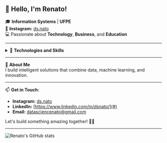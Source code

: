 ## 👋 Hello, I'm Renato!

🎓 **Information Systems** | **UFPE**  
📸 **Instagram:** [ds.nato](https://www.instagram.com/ds.nato)  
💻 Passionate about **Technology**, **Business**, and **Education**

---

<details>
  <summary>🚀 <b>Technologies and Skills</b></summary>
  
- 🐍 **Python**
- 📊 **Data Science**
- 🤖 **Machine Learning**
- 🧠 **Deep Learning**
- 🔍 **Pattern Recognition**
- 🕸️ **Neural Networks**
- 💾 **Big Data**
</details>

---

🌟 **About Me**  
I build intelligent solutions that combine data, machine learning, and innovation.

---

📫 **Get in Touch:**  
- **Instagram:** [ds.nato](https://www.instagram.com/ds.nato)  
- **LinkedIn:** [https://www.linkedin.com/in/dsnato/](#)  
- **Email:** [datasciencenato@gmail.com](#)  

Let's build something amazing together! 🚀✨

---

![Renato's GitHub stats](https://github-readme-stats.vercel.app/api?username=renatosamico&show_icons=true&theme=radical)

